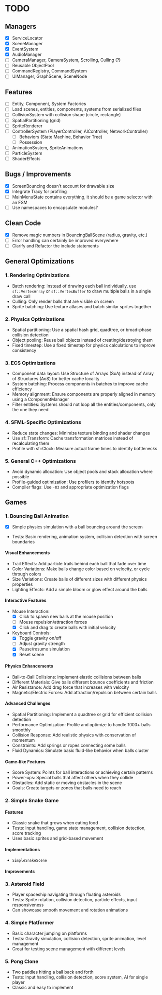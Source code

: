# TODO

## Managers

- [x] ServiceLocator
- [x] SceneManager
- [x] EventSystem
- [x] AudioManager
- [ ] CameraManager, CameraSystem, Scrolling, Culling (?)
- [ ] Reusable ObjectPool
- [ ] CommandRegistry, CommandSystem
- [ ] UIManager, GraphScene, SceneNode

## Features

- [ ] Entity, Component, System Factories
- [ ] Load scenes, entities, components, systems from serialized files
- [ ] CollisionSystem with collision shape (circle, rectangle)
- [ ] SpatialPartitioning (grid)
- [ ] SpriteRenderer
- [ ] ControllerSystem (PlayerController, AIController, NetworkController)
  - [ ] Behaviors (State Machine, Behavior Tree)
  - [ ] Possession
- [ ] AnimationSystem, SpriteAnimations
- [ ] ParticleSystem
- [ ] ShaderEffects

## Bugs / Improvements

- [x] ScreenBouncing doesn't account for drawable size
- [x] Integrate Tracy for profiling
- [ ] MainMenuState contains everything, it should be a game selector with an FSM
- [ ] Use namespaces to encapsulate modules?

## Clean Code

- [x] Remove magic numbers in BouncingBallScene (radius, gravity, etc.)
- [ ] Error handling can certainly be improved everywhere
- [ ] Clarify and Refactor the include statements

## General Optimizations

### 1. Rendering Optimizations

- Batch rendering: Instead of drawing each ball individually, use `sf::VertexArray` or `sf::VertexBuffer` to draw
  multiple balls in a single draw call
- Culling: Only render balls that are visible on screen
- Sprite batching: Use texture atlases and batch similar sprites together

### 2. Physics Optimizations

- Spatial partitioning: Use a spatial hash grid, quadtree, or broad-phase collision detection
- Object pooling: Reuse ball objects instead of creating/destroying them
- Fixed timestep: Use a fixed timestep for physics calculations to improve consistency

### 3. ECS Optimizations

- Component data layout: Use Structure of Arrays (SoA) instead of Array of Structures (AoS) for better cache
  locality
- System batching: Process components in batches to improve cache efficiency
- Memory alignment: Ensure components are properly aligned in memory using a ComponentManager
- Filter entities: Systems should not loop all the entities/components, only the one they need

### 4. SFML-Specific Optimizations

- Reduce state changes: Minimize texture binding and shader changes
- Use sf::Transform: Cache transformation matrices instead of recalculating them
- Profile with sf::Clock: Measure actual frame times to identify bottlenecks

### 5. General C++ Optimizations

- Avoid dynamic allocation: Use object pools and stack allocation where possible
- Profile-guided optimization: Use profilers to identify hotspots
- Compiler flags: Use `-O3` and appropriate optimization flags

## Games

### 1. Bouncing Ball Animation

- [x] Simple physics simulation with a ball bouncing around the screen
- Tests: Basic rendering, animation system, collision detection with screen boundaries

#### Visual Enhancements

- Trail Effects: Add particle trails behind each ball that fade over time
- Color Variations: Make balls change color based on velocity, or cycle through colors
- Size Variations: Create balls of different sizes with different physics properties
- Lighting Effects: Add a simple bloom or glow effect around the balls

#### Interactive Features

- Mouse Interaction:
    - [x] Click to spawn new balls at the mouse position
    - [ ] Mouse repulsion/attraction forces
    - [x] Click and drag to create balls with initial velocity

- Keyboard Controls:
    - [x] Toggle gravity on/off
    - [ ] Adjust gravity strength
    - [x] Pause/resume simulation
    - [x] Reset scene

#### Physics Enhancements

- Ball-to-Ball Collisions: Implement elastic collisions between balls
- Different Materials: Give balls different bounce coefficients and friction
- Air Resistance: Add drag force that increases with velocity
- Magnetic/Electric Forces: Add attraction/repulsion between certain balls

#### Advanced Challenges

- Spatial Partitioning: Implement a quadtree or grid for efficient collision detection
- Performance Optimization: Profile and optimize to handle 1000+ balls smoothly
- Collision Response: Add realistic physics with conservation of momentum
- Constraints: Add springs or ropes connecting some balls
- Fluid Dynamics: Simulate basic fluid-like behavior when balls cluster

#### Game-like Features

- Score System: Points for ball interactions or achieving certain patterns
- Power-ups: Special balls that affect others when they collide
- Obstacles: Add static or moving obstacles in the scene
- Goals: Create targets or zones that balls need to reach


### 2. Simple Snake Game

#### Features

- Classic snake that grows when eating food
- Tests: Input handling, game state management, collision detection, score tracking
- Uses basic sprites and grid-based movement

#### Implementations

- `SimpleSnakeScene`

#### Improvements

### 3. Asteroid Field

- Player spaceship navigating through floating asteroids
- Tests: Sprite rotation, collision detection, particle effects, input responsiveness
- Can showcase smooth movement and rotation animations

### 4. Simple Platformer

- Basic character jumping on platforms
- Tests: Gravity simulation, collision detection, sprite animation, level management
- Great for testing scene management with different levels

### 5. Pong Clone

- Two paddles hitting a ball back and forth
- Tests: Input handling, collision detection, score system, AI for single player
- Classic and easy to implement
